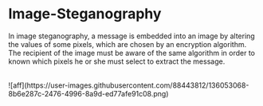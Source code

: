 # Image-Steganography

In image steganography, a message is embedded into an image by altering the values of some pixels, which are chosen by an encryption algorithm. <br>
The recipient of the image must be aware of the same algorithm in order to known which pixels he or she must select to extract the message. 

<br>
![aff](https://user-images.githubusercontent.com/88443812/136053068-8b6e287c-2476-4996-8a9d-ed77afe91c08.png)
